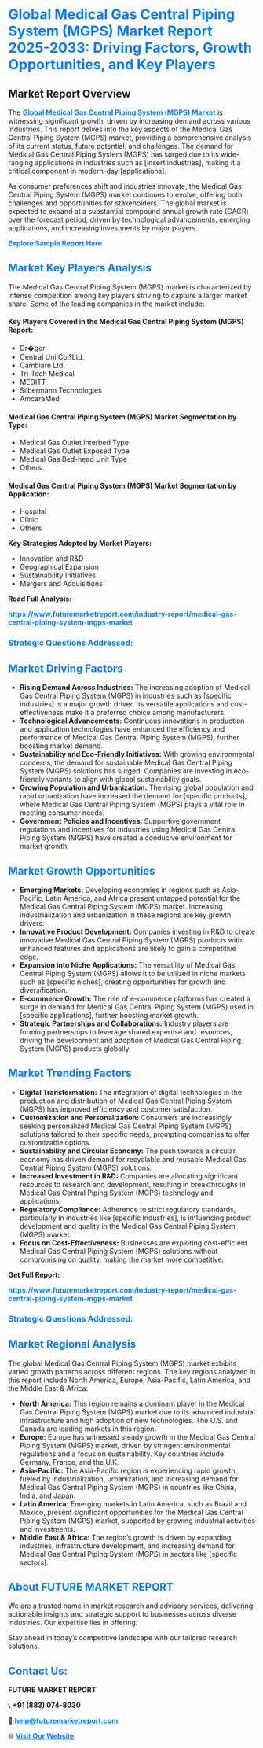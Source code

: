 <h1 style="color: #007BFF;">Global Medical Gas Central Piping System (MGPS) Market Report 2025-2033: Driving Factors, Growth Opportunities, and Key Players</h1>

<section id="overview">
<h2>Market Report Overview</h2>
<p>The <a href="https://www.futuremarketreport.com/industry-report/medical-gas-central-piping-system-mgps-market" style="color: #007BFF; text-decoration: none;"><strong>Global Medical Gas Central Piping System (MGPS) Market</strong></a> is witnessing significant growth, driven by increasing demand across various industries. This report delves into the key aspects of the Medical Gas Central Piping System (MGPS) market, providing a comprehensive analysis of its current status, future potential, and challenges. The demand for Medical Gas Central Piping System (MGPS) has surged due to its wide-ranging applications in industries such as [insert industries], making it a critical component in modern-day [applications].</p>
<p>As consumer preferences shift and industries innovate, the Medical Gas Central Piping System (MGPS) market continues to evolve, offering both challenges and opportunities for stakeholders. The global market is expected to expand at a substantial compound annual growth rate (CAGR) over the forecast period, driven by technological advancements, emerging applications, and increasing investments by major players.</p>
</section>

<section id="overview">
<p><a href="https://www.futuremarketreport.com/request-sample/reportId=79004" style="color: #007BFF; text-decoration: none;"><strong>Explore Sample Report Here</strong></a></p>
</section>

<section id="key-players">
<h2 style="color: #007BFF;">Market Key Players Analysis</h2>
<p>The Medical Gas Central Piping System (MGPS) market is characterized by intense competition among key players striving to capture a larger market share. Some of the leading companies in the market include:</p>
<h4>Key Players Covered in the Medical Gas Central Piping System (MGPS) Report:</h4>
<ul><li>Dr�ger</li><li>Central Uni Co.?Ltd.</li><li>Cambiare Ltd.</li><li>Tri-Tech Medical</li><li>MEDITT</li><li>Silbermann Technologies</li><li>AmcareMed</li></ul>
<h4>Medical Gas Central Piping System (MGPS) Market Segmentation by Type:</h4>
<ul><li>Medical Gas Outlet Interbed Type</li><li>Medical Gas Outlet Exposed Type</li><li>Medical Gas Bed-head Unit Type</li><li>Others</li></ul>

<h4>Medical Gas Central Piping System (MGPS) Market Segmentation by Application:</h4>
<ul><li>Hospital</li><li>Clinic</li><li>Others</li></ul>
<p><strong>Key Strategies Adopted by Market Players:</strong></p>
<ul>
<li>Innovation and R&D</li>
<li>Geographical Expansion</li>
<li>Sustainability Initiatives</li>
<li>Mergers and Acquisitions</li>
</ul>
</section>

<section>
<p><strong>Read Full Analysis: </strong></p><a href="https://www.futuremarketreport.com/industry-report/medical-gas-central-piping-system-mgps-market" style="color: #007BFF; text-decoration: none;"><strong>https://www.futuremarketreport.com/industry-report/medical-gas-central-piping-system-mgps-market</strong></a>
<h3 style="color: #007BFF;">Strategic Questions Addressed:</h3>
</section>

<section id="driving-factors">
<h2 style="color: #007BFF;">Market Driving Factors</h2>
<ul>
<li><strong>Rising Demand Across Industries:</strong> The increasing adoption of Medical Gas Central Piping System (MGPS) in industries such as [specific industries] is a major growth driver. Its versatile applications and cost-effectiveness make it a preferred choice among manufacturers.</li>
<li><strong>Technological Advancements:</strong> Continuous innovations in production and application technologies have enhanced the efficiency and performance of Medical Gas Central Piping System (MGPS), further boosting market demand.</li>
<li><strong>Sustainability and Eco-Friendly Initiatives:</strong> With growing environmental concerns, the demand for sustainable Medical Gas Central Piping System (MGPS) solutions has surged. Companies are investing in eco-friendly variants to align with global sustainability goals.</li>
<li><strong>Growing Population and Urbanization:</strong> The rising global population and rapid urbanization have increased the demand for [specific products], where Medical Gas Central Piping System (MGPS) plays a vital role in meeting consumer needs.</li>
<li><strong>Government Policies and Incentives:</strong> Supportive government regulations and incentives for industries using Medical Gas Central Piping System (MGPS) have created a conducive environment for market growth.</li>
</ul>
</section>

<section id="growth-opportunities">
<h2 style="color: #007BFF;">Market Growth Opportunities</h2>
<ul>
<li><strong>Emerging Markets:</strong> Developing economies in regions such as Asia-Pacific, Latin America, and Africa present untapped potential for the Medical Gas Central Piping System (MGPS) market. Increasing industrialization and urbanization in these regions are key growth drivers.</li>
<li><strong>Innovative Product Development:</strong> Companies investing in R&D to create innovative Medical Gas Central Piping System (MGPS) products with enhanced features and applications are likely to gain a competitive edge.</li>
<li><strong>Expansion into Niche Applications:</strong> The versatility of Medical Gas Central Piping System (MGPS) allows it to be utilized in niche markets such as [specific niches], creating opportunities for growth and diversification.</li>
<li><strong>E-commerce Growth:</strong> The rise of e-commerce platforms has created a surge in demand for Medical Gas Central Piping System (MGPS) used in [specific applications], further boosting market growth.</li>
<li><strong>Strategic Partnerships and Collaborations:</strong> Industry players are forming partnerships to leverage shared expertise and resources, driving the development and adoption of Medical Gas Central Piping System (MGPS) products globally.</li>
</ul>
</section>

<section id="trending-factors">
<h2 style="color: #007BFF;">Market Trending Factors</h2>
<ul>
<li><strong>Digital Transformation:</strong> The integration of digital technologies in the production and distribution of Medical Gas Central Piping System (MGPS) has improved efficiency and customer satisfaction.</li>
<li><strong>Customization and Personalization:</strong> Consumers are increasingly seeking personalized Medical Gas Central Piping System (MGPS) solutions tailored to their specific needs, prompting companies to offer customizable options.</li>
<li><strong>Sustainability and Circular Economy:</strong> The push towards a circular economy has driven demand for recyclable and reusable Medical Gas Central Piping System (MGPS) solutions.</li>
<li><strong>Increased Investment in R&D:</strong> Companies are allocating significant resources to research and development, resulting in breakthroughs in Medical Gas Central Piping System (MGPS) technology and applications.</li>
<li><strong>Regulatory Compliance:</strong> Adherence to strict regulatory standards, particularly in industries like [specific industries], is influencing product development and quality in the Medical Gas Central Piping System (MGPS) market.</li>
<li><strong>Focus on Cost-Effectiveness:</strong> Businesses are exploring cost-efficient Medical Gas Central Piping System (MGPS) solutions without compromising on quality, making the market more competitive.</li>
</ul>
</section>

<section>
<p><strong>Get Full Report: </strong></p><a href="https://www.futuremarketreport.com/industry-report/medical-gas-central-piping-system-mgps-market" style="color: #007BFF; text-decoration: none;"><strong>https://www.futuremarketreport.com/industry-report/medical-gas-central-piping-system-mgps-market</strong></a>
<h3 style="color: #007BFF;">Strategic Questions Addressed:</h3>
</section>


<section id="regional-analysis">
<h2 style="color: #007BFF;">Market Regional Analysis</h2>
<p>The global Medical Gas Central Piping System (MGPS) market exhibits varied growth patterns across different regions. The key regions analyzed in this report include North America, Europe, Asia-Pacific, Latin America, and the Middle East & Africa:</p>
<ul>
<li><strong>North America:</strong> This region remains a dominant player in the Medical Gas Central Piping System (MGPS) market due to its advanced industrial infrastructure and high adoption of new technologies. The U.S. and Canada are leading markets in this region.</li>
<li><strong>Europe:</strong> Europe has witnessed steady growth in the Medical Gas Central Piping System (MGPS) market, driven by stringent environmental regulations and a focus on sustainability. Key countries include Germany, France, and the U.K.</li>
<li><strong>Asia-Pacific:</strong> The Asia-Pacific region is experiencing rapid growth, fueled by industrialization, urbanization, and increasing demand for Medical Gas Central Piping System (MGPS) in countries like China, India, and Japan.</li>
<li><strong>Latin America:</strong> Emerging markets in Latin America, such as Brazil and Mexico, present significant opportunities for the Medical Gas Central Piping System (MGPS) market, supported by growing industrial activities and investments.</li>
<li><strong>Middle East & Africa:</strong> The region’s growth is driven by expanding industries, infrastructure development, and increasing demand for Medical Gas Central Piping System (MGPS) in sectors like [specific sectors].</li>
</ul>
</section>

<footer>
<h2 style="color: #007BFF;">About FUTURE MARKET REPORT</h2>
<p>We are a trusted name in market research and advisory services, delivering actionable insights and strategic support to businesses across diverse industries. Our expertise lies in offering:</p>

<p>Stay ahead in today’s competitive landscape with our tailored research solutions.</p>

<h2 style="color: #007BFF;">Contact Us:</h2>
<p><strong>FUTURE MARKET REPORT</strong></p>
<p>📞 <strong>+91 (883) 074-8030</strong></p>
<p>📧 <strong><a href="mailto:help@futuremarketreport.com" style="color: #007BFF;">help@futuremarketreport.com</a></strong></p>
<p>🌐 <strong><a href="https://www.futuremarketreport.com/" style="color: #007BFF;">Visit Our Website</a></strong></p>
</footer>